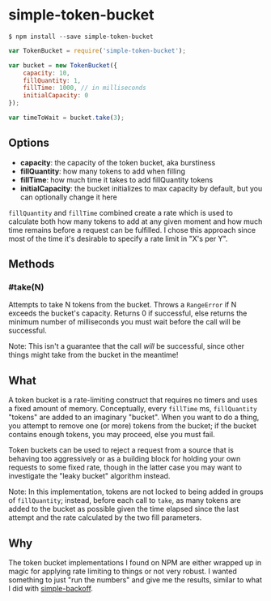 # simple-token-bucket

```
$ npm install --save simple-token-bucket
```

```js
var TokenBucket = require('simple-token-bucket');

var bucket = new TokenBucket({
	capacity: 10,
    fillQuantity: 1,
    fillTime: 1000, // in milliseconds
    initialCapacity: 0
});

var timeToWait = bucket.take(3);
```

## Options
* **capacity**: the capacity of the token bucket, aka burstiness
* **fillQuantity**: how many tokens to add when filling
* **fillTime**: how much time it takes to add fillQuantity tokens
* **initialCapacity**: the bucket initializes to max capacity by default, but you can optionally change it here

`fillQuantity` and `fillTime` combined create a rate which is used to calculate both how many tokens to add at any given moment and how much time remains before a request can be fulfilled. I chose this approach since most of the time it's desirable to specify a rate limit in "X's per Y".

## Methods

### #take(N)
Attempts to take N tokens from the bucket. Throws a `RangeError` if N exceeds the bucket's capacity. Returns 0 if successful, else returns the minimum number of milliseconds you must wait before the call will be successful.

Note: This isn't a guarantee that the call *will* be successful, since other things might take from the bucket in the meantime!

## What
A token bucket is a rate-limiting construct that requires no timers and uses a fixed amount of memory. Conceptually, every `fillTime` ms, `fillQuantity` "tokens" are added to an imaginary "bucket". When you want to do a thing, you attempt to remove one (or more) tokens from the bucket; if the bucket contains enough tokens, you may proceed, else you must fail.

Token buckets can be used to reject a request from a source that is behaving too aggressively or as a building block for holding your own requests to some fixed rate, though in the latter case you may want to investigate the "leaky bucket" algorithm instead.

Note: In this implementation, tokens are not locked to being added in groups of `fillQuantity`; instead, before each call to `take`, as many tokens are added to the bucket as possible given the time elapsed since the last attempt and the rate calculated by the two fill parameters.

## Why
The token bucket implementations I found on NPM are either wrapped up in magic for applying rate limiting to things or not very robust. I wanted something to just "run the numbers" and give me the results, similar to what I did with [simple-backoff](https://www.npmjs.com/package/simple-backoff).

